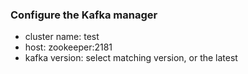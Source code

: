 ### Configure the Kafka manager

-	cluster name: test
-	host: zookeeper:2181
-	kafka version: select matching version, or the latest
